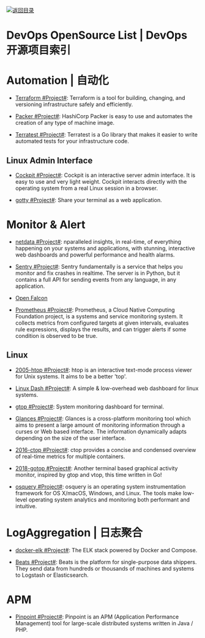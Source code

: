 [![返回目录](https://user-images.githubusercontent.com/5803001/38079637-ff0abcf0-3371-11e8-9b76-ad651620afc7.jpg)](https://github.com/wxyyxc1992/Awesome-Lists)

# DevOps OpenSource List | DevOps 开源项目索引

# Automation | 自动化

- [Terraform #Project#](https://www.terraform.io/): Terraform is a tool for building, changing, and versioning infrastructure safely and efficiently.

- [Packer #Project#](https://packer.io/): HashiCorp Packer is easy to use and automates the creation of any type of machine image.

- [Terratest #Project#](https://github.com/gruntwork-io/terratest): Terratest is a Go library that makes it easier to write automated tests for your infrastructure code.

## Linux Admin Interface

- [Cockpit #Project#](https://github.com/cockpit-project/cockpit): Cockpit is an interactive server admin interface. It is easy to use and very light weight. Cockpit interacts directly with the operating system from a real Linux session in a browser.

- [gotty #Project#](https://github.com/yudai/gotty): Share your terminal as a web application.

# Monitor & Alert

- [netdata #Project#](https://my-netdata.io/): nparalleled insights, in real-time, of everything happening on your systems and applications, with stunning, interactive web dashboards and powerful performance and health alarms.

- [Sentry #Project#](https://github.com/getsentry/sentry): Sentry fundamentally is a service that helps you monitor and fix crashes in realtime. The server is in Python, but it contains a full API for sending events from any language, in any application.

- [Open Falcon](http://open-falcon.org/)

- [Prometheus #Project#](https://prometheus.io/): Prometheus, a Cloud Native Computing Foundation project, is a systems and service monitoring system. It collects metrics from configured targets at given intervals, evaluates rule expressions, displays the results, and can trigger alerts if some condition is observed to be true.

## Linux

- [2005-htop #Project#](https://github.com/hishamhm/htop): htop is an interactive text-mode process viewer for Unix systems. It aims to be a better 'top'.

- [Linux Dash #Project#](https://github.com/afaqurk/linux-dash): A simple & low-overhead web dashboard for linux systems.

- [gtop #Project#](https://github.com/aksakalli/gtop): System monitoring dashboard for terminal.

* [Glances #Project#](https://github.com/nicolargo/glances): Glances is a cross-platform monitoring tool which aims to present a large amount of monitoring information through a curses or Web based interface. The information dynamically adapts depending on the size of the user interface.

- [2016-ctop #Project#](https://github.com/bcicen/ctop): ctop provides a concise and condensed overview of real-time metrics for multiple containers.

* [2018-gotop #Project#](https://github.com/cjbassi/gotop): Another terminal based graphical activity monitor, inspired by gtop and vtop, this time written in Go!

- [osquery #Project#](https://github.com/facebook/osquery): osquery is an operating system instrumentation framework for OS X/macOS, Windows, and Linux. The tools make low-level operating system analytics and monitoring both performant and intuitive.

# LogAggregation | 日志聚合

- [docker-elk #Project#](https://github.com/deviantony/docker-elk): The ELK stack powered by Docker and Compose.

- [Beats #Project#](https://www.elastic.co/products/beats): Beats is the platform for single-purpose data shippers. They send data from hundreds or thousands of machines and systems to Logstash or Elasticsearch.

# APM

- [Pinpoint #Project#](http://naver.github.io/pinpoint/): Pinpoint is an APM (Application Performance Management) tool for large-scale distributed systems written in Java / PHP.
